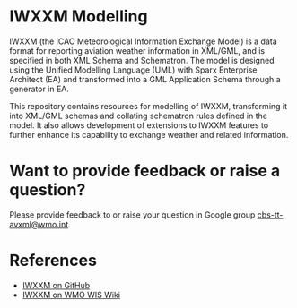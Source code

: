 # IWXXM Modelling
IWXXM (the ICAO Meteorological Information Exchange Model) is a data format for reporting aviation weather information
in XML/GML, and is specified in both XML Schema and Schematron.  The model is designed using the Unified Modelling Language (UML) with Sparx Enterprise Architect (EA) and transformed into a GML Application Schema through a generator in EA.

This repository contains resources for modelling of IWXXM, transforming it into XML/GML schemas and collating schematron rules defined in the model.  It also allows development of extensions to IWXXM features to further enhance its capability to exchange weather and related information.

# Want to provide feedback or raise a question?
Please provide feedback to or raise your question in Google group [cbs-tt-avxml@wmo.int](https://groups.google.com/a/wmo.int/forum/?hl=en&fromgroups#!forum/cbs-tt-avxml).

# References
* [IWXXM on GitHub](https://github.com/wmo-im/iwxxm)
* [IWXXM on WMO WIS Wiki](https://wiswiki.wmo.int/tiki-index.php?page=IWXXM&structure=WIS+up)
